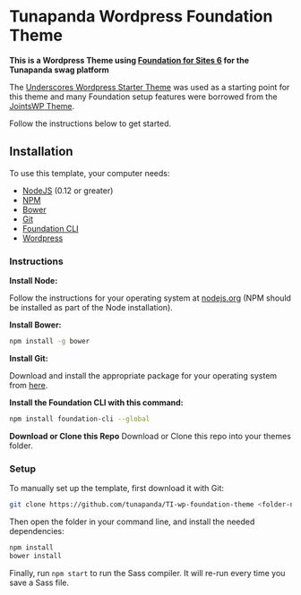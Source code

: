 # Tunapanda Wordpress Foundation Theme

**This is a Wordpress Theme using [Foundation for Sites 6](http://foundation.zurb.com/sites) for the Tunapanda swag platform**

The [Underscores Wordpress Starter Theme](http://underscores.me/) was used as a starting point for this theme and many Foundation setup features were borrowed from the [JointsWP Theme](https://github.com/JeremyEnglert/JointsWP).

Follow the instructions below to get started. 

## Installation

To use this template, your computer needs:

- [NodeJS](https://nodejs.org/en/) (0.12 or greater)
- [NPM](https://www.npmjs.com/)
- [Bower](http://bower.io/)
- [Git](https://git-scm.com/)
- [Foundation CLI](http://foundation.zurb.com/sites)
- [Wordpress](https://wordpress.org/)

### Instructions

**Install Node:**

Follow the instructions for your operating system at [nodejs.org](https://nodejs.org/en/) (NPM should be installed as part of the Node installation).

**Install Bower:**

```bash
npm install -g bower
```

**Install Git:**

Download and install the appropriate package for your operating system from [here](http://git-scm.com/downloads).

**Install the Foundation CLI with this command:**

```bash
npm install foundation-cli --global
```

**Download or Clone this Repo**
Download or Clone this repo into your themes folder. 

### Setup

To manually set up the template, first download it with Git:

```bash
git clone https://github.com/tunapanda/TI-wp-foundation-theme <folder-name>
```

Then open the folder in your command line, and install the needed dependencies:

```bash
npm install
bower install
```

Finally, run `npm start` to run the Sass compiler. It will re-run every time you save a Sass file.
